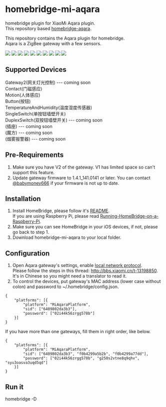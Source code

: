# homebridge-mi-aqara
homebridge plugin for XiaoMi Aqara plugin.  
This repository based [homebridge-aqara](https://github.com/snOOrz/homebridge-aqara).  

This repository contains the Aqara plugin for homebridge.  
Aqara is a ZigBee gateway with a few sensors.  

![](https://github.com/YinHangCode/homebridge-mi-aqara/blob/master/images/gateway2.jpg)
![](https://github.com/YinHangCode/homebridge-mi-aqara/blob/master/images/magnet.jpg)
![](https://github.com/YinHangCode/homebridge-mi-aqara/blob/master/images/motion.jpg)
![](https://github.com/YinHangCode/homebridge-mi-aqara/blob/master/images/switch.jpg)
![](https://github.com/YinHangCode/homebridge-mi-aqara/blob/master/images/sensor_ht.jpg)
![](https://github.com/YinHangCode/homebridge-mi-aqara/blob/master/images/1switch.jpg)
![](https://github.com/YinHangCode/homebridge-mi-aqara/blob/master/images/2switch.jpg)
![](https://github.com/YinHangCode/homebridge-mi-aqara/blob/master/images/chazuo.jpg)
![](https://github.com/YinHangCode/homebridge-mi-aqara/blob/master/images/mofang.jpg)
![](https://github.com/YinHangCode/homebridge-mi-aqara/blob/master/images/yanwu.jpg)

## Supported Devices
Gateway2(网关灯光控制) --- coming soon  
Contact(门磁感应)  
Motion(人体感应)  
Button(按钮)  
TemperatureAndHumidity(温度湿度传感器)  
SingleSwitch(单按钮墙壁开关)  
DuplexSwitch(双按钮墙壁开关) --- coming soon  
(插座) --- coming soon  
(魔方) --- coming soon  
(烟雾报警器) --- coming soon  

## Pre-Requirements
1. Make sure you have V2 of the gateway. V1 has limited space so can't support this feature.  
2. Update gateway firmware to 1.4.1_141.0141 or later. You can contact [@babymoney666](https://github.com/babymoney666) if your firmware is not up to date.  

## Installation
1. Install HomeBridge, please follow it's [README](https://github.com/nfarina/homebridge/blob/master/README.md).  
If you are using Raspberry Pi, please read [Running-HomeBridge-on-a-Raspberry-Pi](https://github.com/nfarina/homebridge/wiki/Running-HomeBridge-on-a-Raspberry-Pi).  
2. Make sure you can see HomeBridge in your iOS devices, if not, please go back to step 1.  
3. Download homebridge-mi-aqara to your local folder.  

## Configuration
1. Open Aqara gateway's settings, enable [local network protocol](https://github.com/louisZL/lumi-gateway-local-api).  
Please follow the steps in this thread: http://bbs.xiaomi.cn/t-13198850. It's in Chinese so you might need a translator to read it.  
2. To control the devices, put gateway's MAC address (lower case without colon) and password to ~/.homebridge/config.json.  
```
{
	"platforms": [{
		"platform": "MiAqaraPlatform",
		"sid": ["6409802da3b3"],
		"password": ["02i44k56zrgg578b"]
	}]
}
```
If you have more than one gateways, fill them in right order, like below.  
```
{
	"platforms": [{
		"platform": "MiAqaraPlatform",
		"sid": ["6409802da3b3", "f0b4299a5b2b", "f0b4299a77dd"],
		"password": ["02i44k56zrgg578b", "g250s2vtne8q9qhv", "syu3oasva3uqd5qd"]
	}]
}
```
    
## Run it
homebridge -D  
